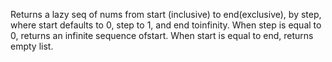 Returns a lazy seq of nums from start (inclusive) to end(exclusive), by step, where start defaults to 0, step to 1, and end toinfinity. When step is equal to 0, returns an infinite sequence ofstart. When start is equal to end, returns empty list.